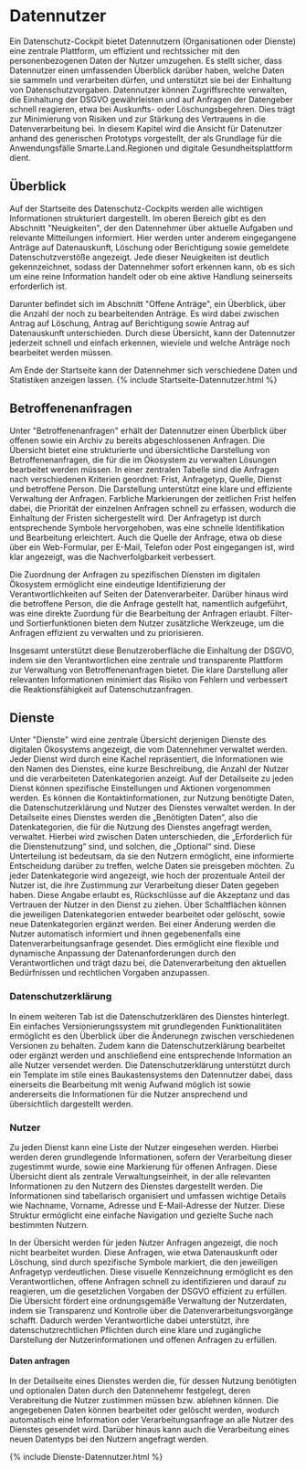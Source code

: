 # Datennutzer
Ein Datenschutz-Cockpit bietet Datennutzern (Organisationen oder Dienste) eine zentrale Plattform, um effizient und rechtssicher mit den personenbezogenen Daten der Nutzer umzugehen. Es stellt sicher, dass Datennutzer einen umfassenden Überblick darüber haben, welche Daten sie sammeln und verarbeiten dürfen, und unterstützt sie bei der Einhaltung von Datenschutzvorgaben. Datennutzer können Zugriffsrechte verwalten, die Einhaltung der DSGVO gewährleisten und auf Anfragen der Datengeber schnell reagieren, etwa bei Auskunfts- oder Löschungsbegehren. Dies trägt zur Minimierung von Risiken und zur Stärkung des Vertrauens in die Datenverarbeitung bei. In diesem Kapitel wird die Ansicht für Datenutzer anhand des generischen Prototyps vorgestellt, der als Grundlage für die Anwendungsfälle Smarte.Land.Regionen und digitale Gesundheitsplattform dient.

## Überblick
Auf der Startseite des Datenschutz-Cockpits werden alle wichtigen Informationen strukturiert dargestellt. Im oberen Bereich gibt es den Abschnitt "Neuigkeiten", der den Datennehmer über aktuelle Aufgaben und relevante Mitteilungen informiert. Hier werden unter anderem eingegangene Anträge auf Datenauskunft, Löschung oder Berichtigung sowie gemeldete Datenschutzverstöße angezeigt. Jede dieser Neuigkeiten ist deutlich gekennzeichnet, sodass der Datennehmer sofort erkennen kann, ob es sich um eine reine Information handelt oder ob eine aktive Handlung seinerseits erforderlich ist.

Darunter befindet sich im Abschnitt "Offene Anträge", ein Überblick, über die Anzahl der noch zu bearbeitenden Anträge. Es wird dabei zwischen Antrag auf Löschung, Antrag auf Berichtigung sowie Antrag auf Datenauskunft unterschieden. Durch diese Übersicht, kann der Datennutzer jederzeit schnell und einfach erkennen, wieviele und welche Anträge noch bearbeitet werden müssen.

Am Ende der Startseite kann der Datennehmer sich verschiedene Daten und Statistiken anzeigen lassen. 
{% include Startseite-Datennutzer.html %}

## Betroffenenanfragen

Unter "Betroffenenanfragen" erhält der Datennutzer einen Überblick über offenen sowie ein Archiv zu bereits abgeschlossenen Anfragen. Die Übersicht bietet eine strukturierte und übersichtliche Darstellung von Betroffenenanfragen, die für die im Ökosystem zu verwalten Lösungen bearbeitet werden müssen. In einer zentralen Tabelle sind die Anfragen nach verschiedenen Kriterien geordnet: Frist, Anfragetyp, Quelle, Dienst und betroffene Person. Die Darstellung unterstützt eine klare und effiziente Verwaltung der Anfragen.
Farbliche Markierungen der zeitlichen Frist helfen dabei, die Priorität der einzelnen Anfragen schnell zu erfassen, wodurch die Einhaltung der Fristen sichergestellt wird. Der Anfragetyp ist durch entsprechende Symbole hervorgehoben, was eine schnelle Identifikation und Bearbeitung erleichtert. Auch die Quelle der Anfrage, etwa ob diese über ein Web-Formular, per E-Mail, Telefon oder Post eingegangen ist, wird klar angezeigt, was die Nachverfolgbarkeit verbessert.

Die Zuordnung der Anfragen zu spezifischen Diensten im digitalen Ökosystem ermöglicht eine eindeutige Identifizierung der Verantwortlichkeiten auf Seiten der Datenverarbeiter. Darüber hinaus wird die betroffene Person, die die Anfrage gestellt hat, namentlich aufgeführt, was eine direkte Zuordung für die Bearbeitung der Anfragen erlaubt. Filter- und Sortierfunktionen bieten dem Nutzer zusätzliche Werkzeuge, um die Anfragen effizient zu verwalten und zu priorisieren.

Insgesamt unterstützt diese Benutzeroberfläche die Einhaltung der DSGVO, indem sie den Verantwortlichen eine zentrale und transparente Plattform zur Verwaltung von Betroffenenanfragen bietet. Die klare Darstellung aller relevanten Informationen minimiert das Risiko von Fehlern und verbessert die Reaktionsfähigkeit auf Datenschutzanfragen.

## Dienste

Unter "Dienste" wird eine zentrale Übersicht derjenigen Dienste des digitalen Ökosystems angezeigt, die vom Datennehmer verwaltet werden. Jeder Dienst wird durch eine Kachel repräsentiert, die Informationen wie den Namen des Dienstes, eine kurze Beschreibung, die Anzahl der Nutzer und die verarbeiteten Datenkategorien anzeigt. Auf der Detailseite zu jeden Dienst können spezifische Einstellungen und Aktionen vorgenommen werden. Es können die Kontaktinformationen, zur Nutzung benötigte Daten, die Datenschutzerklärung und Nutzer des Dienstes verwaltet werden. In der Detailseite eines Dienstes werden die „Benötigten Daten“, also die Datenkategorien, die für die Nutzung des Dienstes angefragt werden, verwaltet. Hierbei wird zwischen Daten unterschieden, die „Erforderlich für die Dienstenutzung“ sind, und solchen, die „Optional“ sind. Diese Unterteilung ist bedeutsam, da sie den Nutzern ermöglicht, eine informierte Entscheidung darüber zu treffen, welche Daten sie preisgeben möchten. Zu jeder Datenkategorie wird angezeigt, wie hoch der prozentuale Anteil der Nutzer ist, die ihre Zustimmung zur Verarbeitung dieser Daten gegeben haben. Diese Angabe erlaubt es, Rückschlüsse auf die Akzeptanz und das Vertrauen der Nutzer in den Dienst zu ziehen.
Über Schaltflächen können die jeweiligen Datenkategorien entweder bearbeitet oder gelöscht, sowie neue Datenkategorien ergänzt werden. Bei einer Änderung werden die Nutzer automatisch informiert und ihnen gegebenenfalls eine Datenverarbeitungsanfrage gesendet. Dies ermöglicht eine flexible und dynamische Anpassung der Datenanforderungen durch den Verantwortlichen und trägt dazu bei, die Datenverarbeitung den aktuellen Bedürfnissen und rechtlichen Vorgaben anzupassen.

### Datenschutzerklärung

In einem weiteren Tab ist die Datenschutzerklären des Dienstes hinterlegt. Ein einfaches Versionierungssystem mit grundlegenden Funktionalitäten ermöglicht es den Überblick über die Änderunegn zwischen verschiedenen Versionen zu behalten. Zudem kann die Datenschutzerklärung bearbeitet oder ergänzt werden und anschließend eine entsprechende Information an alle Nutzer versendet werden. Die Datenschutzerklärung unterstützt durch ein Template im stile eines Baukastensystems den Datennutzer dabei, dass einerseits die Bearbeitung mit wenig Aufwand möglich ist sowie andererseits die Informationen für die Nutzer ansprechend und übersichtlich dargestellt werden.

### Nutzer

Zu jeden Dienst kann eine Liste der Nutzer eingesehen werden. Hierbei werden deren grundlegende Informationen, sofern der Verarbeitung dieser zugestimmt wurde, sowie eine Markierung für offenen Anfragen.
Diese Übersicht dient als zentrale Verwaltungseinheit, in der alle relevanten Informationen zu den Nutzern des Dienstes dargestellt werden. Die Informationen sind tabellarisch organisiert und umfassen wichtige Details wie Nachname, Vorname, Adresse und E-Mail-Adresse der Nutzer. Diese Struktur ermöglicht eine einfache Navigation und gezielte Suche nach bestimmten Nutzern.

In der Übersicht werden für jeden Nutzer Anfragen angezeigt, die noch nicht bearbeitet wurden. Diese Anfragen, wie etwa Datenauskunft oder Löschung, sind durch spezifische Symbole markiert, die den jeweiligen Anfragetyp verdeutlichen. Diese visuelle Kennzeichnung ermöglicht es den Verantwortlichen, offene Anfragen schnell zu identifizieren und darauf zu reagieren, um die gesetzlichen Vorgaben der DSGVO effizient zu erfüllen. Die Übersicht fördert eine ordnungsgemäße Verwaltung der Nutzerdaten, indem sie Transparenz und Kontrolle über die Datenverarbeitungsvorgänge schafft. Dadurch werden Verantwortliche dabei unterstützt, ihre datenschutzrechtlichen Pflichten durch eine klare und zugängliche Darstellung der Nutzerinformationen und offenen Anfragen zu erfüllen.

#### Daten anfragen

In der Detailseite eines Dienstes werden die, für dessen Nutzung benötigten und optionalen Daten durch den Datennehemr festgelegt, deren Verabreitung die Nutzer zustimmen müssen bzw. ablehnen können. Die angegebenen Daten können bearbeitet oder gelöscht werden, wodurch automatisch eine Information oder Verarbeitungsanfrage an alle Nutzer des Dienstes gesendet wird. Darüber hinaus kann auch die Verarbeitung eines neuen Datentyps bei den Nutzern angefragt werden.

{% include Dienste-Datennutzer.html %}




